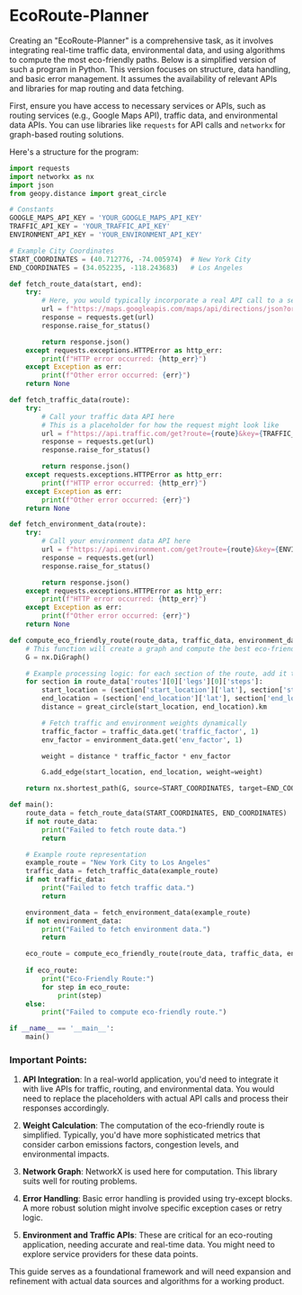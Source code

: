 # EcoRoute-Planner

Creating an "EcoRoute-Planner" is a comprehensive task, as it involves integrating real-time traffic data, environmental data, and using algorithms to compute the most eco-friendly paths. Below is a simplified version of such a program in Python. This version focuses on structure, data handling, and basic error management. It assumes the availability of relevant APIs and libraries for map routing and data fetching.

First, ensure you have access to necessary services or APIs, such as routing services (e.g., Google Maps API), traffic data, and environmental data APIs. You can use libraries like `requests` for API calls and `networkx` for graph-based routing solutions.

Here's a structure for the program:

```python
import requests
import networkx as nx
import json
from geopy.distance import great_circle

# Constants
GOOGLE_MAPS_API_KEY = 'YOUR_GOOGLE_MAPS_API_KEY'
TRAFFIC_API_KEY = 'YOUR_TRAFFIC_API_KEY'
ENVIRONMENT_API_KEY = 'YOUR_ENVIRONMENT_API_KEY'

# Example City Coordinates
START_COORDINATES = (40.712776, -74.005974)  # New York City
END_COORDINATES = (34.052235, -118.243683)   # Los Angeles

def fetch_route_data(start, end):
    try:
        # Here, you would typically incorporate a real API call to a service like Google Maps
        url = f"https://maps.googleapis.com/maps/api/directions/json?origin={start[0]},{start[1]}&destination={end[0]},{end[1]}&key={GOOGLE_MAPS_API_KEY}"
        response = requests.get(url)
        response.raise_for_status()

        return response.json()
    except requests.exceptions.HTTPError as http_err:
        print(f"HTTP error occurred: {http_err}")
    except Exception as err:
        print(f"Other error occurred: {err}")
    return None

def fetch_traffic_data(route):
    try:
        # Call your traffic data API here
        # This is a placeholder for how the request might look like
        url = f"https://api.traffic.com/get?route={route}&key={TRAFFIC_API_KEY}"
        response = requests.get(url)
        response.raise_for_status()

        return response.json()
    except requests.exceptions.HTTPError as http_err:
        print(f"HTTP error occurred: {http_err}")
    except Exception as err:
        print(f"Other error occurred: {err}")
    return None

def fetch_environment_data(route):
    try:
        # Call your environment data API here
        url = f"https://api.environment.com/get?route={route}&key={ENVIRONMENT_API_KEY}"
        response = requests.get(url)
        response.raise_for_status()

        return response.json()
    except requests.exceptions.HTTPError as http_err:
        print(f"HTTP error occurred: {http_err}")
    except Exception as err:
        print(f"Other error occurred: {err}")
    return None

def compute_eco_friendly_route(route_data, traffic_data, environment_data):
    # This function will create a graph and compute the best eco-friendly path
    G = nx.DiGraph()

    # Example processing logic: for each section of the route, add it to the graph
    for section in route_data['routes'][0]['legs'][0]['steps']:
        start_location = (section['start_location']['lat'], section['start_location']['lng'])
        end_location = (section['end_location']['lat'], section['end_location']['lng'])
        distance = great_circle(start_location, end_location).km

        # Fetch traffic and environment weights dynamically
        traffic_factor = traffic_data.get('traffic_factor', 1)
        env_factor = environment_data.get('env_factor', 1)

        weight = distance * traffic_factor * env_factor

        G.add_edge(start_location, end_location, weight=weight)

    return nx.shortest_path(G, source=START_COORDINATES, target=END_COORDINATES, weight='weight')

def main():
    route_data = fetch_route_data(START_COORDINATES, END_COORDINATES)
    if not route_data:
        print("Failed to fetch route data.")
        return

    # Example route representation
    example_route = "New York City to Los Angeles"
    traffic_data = fetch_traffic_data(example_route)
    if not traffic_data:
        print("Failed to fetch traffic data.")
        return

    environment_data = fetch_environment_data(example_route)
    if not environment_data:
        print("Failed to fetch environment data.")
        return

    eco_route = compute_eco_friendly_route(route_data, traffic_data, environment_data)
    
    if eco_route:
        print("Eco-Friendly Route:")
        for step in eco_route:
            print(step)
    else:
        print("Failed to compute eco-friendly route.")

if __name__ == '__main__':
    main()
```

### Important Points:

1. **API Integration**: In a real-world application, you'd need to integrate it with live APIs for traffic, routing, and environmental data. You would need to replace the placeholders with actual API calls and process their responses accordingly.

2. **Weight Calculation**: The computation of the eco-friendly route is simplified. Typically, you'd have more sophisticated metrics that consider carbon emissions factors, congestion levels, and environmental impacts.

3. **Network Graph**: NetworkX is used here for computation. This library suits well for routing problems.

4. **Error Handling**: Basic error handling is provided using try-except blocks. A more robust solution might involve specific exception cases or retry logic.

5. **Environment and Traffic APIs**: These are critical for an eco-routing application, needing accurate and real-time data. You might need to explore service providers for these data points.

This guide serves as a foundational framework and will need expansion and refinement with actual data sources and algorithms for a working product.